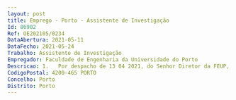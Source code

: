 ```yaml
--- 
layout: post
title: Emprego - Porto - Assistente de Investigação
Id: 86902
Ref: OE202105/0234
DataAbertura: 2021-05-11
DataFecho: 2021-05-24
Trabalho: Assistente de Investigação
Empregador: Faculdade de Engenharia da Universidade do Porto
Descricao: 1.	Por despacho de 13 04 2021, do Senhor Diretor da FEUP, Professor Doutor João Bernardo de Sena Esteves Falcão e Cunha, foi deliberado abrir concurso de recrutamento e seleção de um Assistente de Investigação no âmbito do Projeto BlueWoodenHouse   Casa Modular em Madeira Grid Off e de Baixo Consumo de Água, da Faculdade de Engenharia da Universidade do Porto, com a referência POCI 01 0247 FEDER 047157, co financiado pelo Fundo Europeu de Desenvolvimento Regional (FEDER), através do Programa Operacional Competitividade e Internacionalização (POCI), em regime de contrato de trabalho a termo certo, válido pelo período de 12 meses, eventualmente renovável por mais 12 meses, ao abrigo do Código do Trabalho e do Regulamento do Pessoal de Investigação, de Ciência e de Tecnologia da Universidade do Porto, n.º 487 2020, de 22 de maio, na redação atual.
CodigoPostal: 4200-465 PORTO
Concelho: Porto
Distrito: Porto
--- 
```


